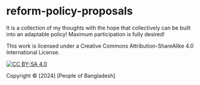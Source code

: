 # reform-policy-proposals
It is a collection of my thoughts with the hope that collectively can be built into an adaptable policy! Maximum participation is fully desired!

This work is licensed under a Creative Commons Attribution-ShareAlike 4.0 International License.

[![CC BY-SA 4.0](https://i.creativecommons.org/l/by-sa/4.0/88x31.png)](https://creativecommons.org/licenses/by-sa/4.0/)

Copyright © [2024] [People of Bangladesh]
